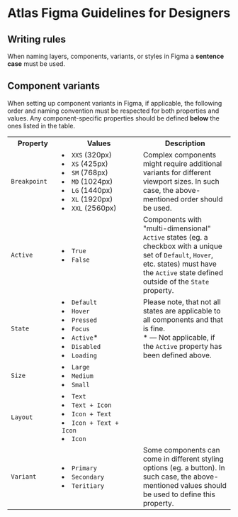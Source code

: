 # Atlas Figma Guidelines for Designers

## Writing rules
When naming layers, components, variants, or styles in Figma a **sentence case** must be used.

## Component variants

When setting up component variants in Figma, if applicable, the following order and naming convention must be respected for both properties and values. Any component-specific properties should be defined **below** the ones listed in the table.

<table>
  <tr>
    <th width="250">Property</th>
    <th width="1000">Values</th>
    <th width="1000">Description</th>
  </tr>
  <tr>
    <td><code>Breakpoint</code></td>
    <td>
      <li><code>XXS</code> (320px)</li>
      <li><code>XS</code> (425px)</li>
      <li><code>SM</code> (768px)</li>
      <li><code>MD</code> (1024px)</li>
      <li><code>LG</code> (1440px)</li>
      <li><code>XL</code> (1920px)</li>
      <li><code>XXL</code> (2560px)</li>
    </td>
    <td>Complex components might require additional variants for different viewport sizes. In such case, the above-mentioned order should be used.</td>
  </tr>
  <tr>
    <td><code>Active</code></td>
    <td>
      <li><code>True</code></li>
      <li><code>False</code></li>
    </td>
    <td>Components with "multi-dimensional" <code>Active</code> states (eg. a checkbox with a unique set of <code>Default</code>, <code>Hover</code>, etc. states) must have the <code>Active</code> state defined outside of the <code>State</code> property.</td>
  </tr>
  <tr>
    <td><code>State</code></td>
    <td>
      <li><code>Default</code></li>
      <li><code>Hover</code></li>
      <li><code>Pressed</code></li>
      <li><code>Focus</code></li>
      <li><code>Active</code>*</li>
      <li><code>Disabled</code></li>
      <li><code>Loading</code></li>
    </td>
    <td>Please note, that not all states are applicable to all components and that is fine. <br>* — Not applicable, if the <code>Active</code> property has been defined above.</td>
  </tr>
  <tr>
    <td><code>Size</code></td>
    <td>
      <li><code>Large</code></li>
      <li><code>Medium</code></li>
      <li><code>Small</code></li>
    </td>
    <td></td>
  </tr>
  <tr>
    <td><code>Layout</code></td>
    <td>
      <li><code>Text</code></li>
      <li><code>Text + Icon</code></li>
      <li><code>Icon + Text</code></li>
      <li><code>Icon + Text + Icon</code></li>
      <li><code>Icon</code></li>
    </td>
    <td></td>
  </tr>
  <tr>
    <td><code>Variant</code></td>
    <td>
      <li><code>Primary</code></li>
      <li><code>Secondary</code></li>
      <li><code>Teritiary</code></li>
    </td>
    <td>Some components can come in different styling options (eg. a button). In such case, the above-mentioned values should be used to define this property.</td>
  </tr>

</table>
